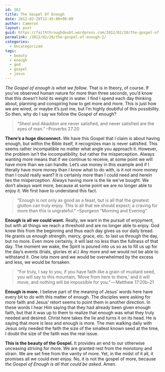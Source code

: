 ```yaml
---
id: 162
title: The Gospel Of Enough
date: 2012-02-20T12:45:00+00:00
author: Cameron
layout: post
guid: https://faiththroughdoubt.wordpress.com/2012/02/20/the-gospel-of-enough/
permalink: /2012/02/20/the-gospel-of-enough-2/
categories:
  - Uncategorized
tags:
  - beauty
  - enough
  - god
  - gospel
  - jesus
---
```

_The Gospel of enough is what we follow_. That is in theory, of course. If you’ve observed human nature for more than three seconds, you’d know that this doesn’t hold its weight in water. I find I spend each day thinking about, planning and conspiring how to get more and more. This is just how we are wired, or maybe it’s just me, but I’m highly doubtful of this possibility. So then, why do I say we follow the Gospel of enough?

> “Sheol and Abaddon are never satisfied, and never satisfied are the eyes of man.” –Proverbs 27:20

**There’s a huge disconnect.** We have this Gospel that I claim is about having enough, but within the Bible itself, it recognizes man is never satisfied. This seems rather incompatible no matter what angle you approach it. However, the problem isn’t the incompatibility, but rather the misperception. Always wanting more means that if we continue to receive, at some point we will have more than we can handle. Let’s use money in this example and if I literally have more money than I know what to do with, is it not more money than I could really want? It is certainly more than I could need and herein lies the misperception. Always having more is the lie we’ve bought. We don’t always want more, because at some point we are no longer able to enjoy it. We first have to understand this fact.

> “Enough is not only as good as a feast, but is all that the greatest glutton can truly enjoy. This is all that we should expect; a craving for more than this is ungrateful.” –Spurgeon “Morning and Evening”

**Enough is all we could want.** Really, we want in the pursuit of enjoyment, but with all things we reach a threshold and are no longer able to enjoy. God knew this from the beginning and thus each day gives us our daily bread. He grants us enough strength, mercy, grace, etc. to last us through the day, but no more. Even more certainly, it will last no less than the fullness of that day. The moment we wake, the Spirit is poured into us so as to fill us up for the day’s events (trials, glories et al.) Any more and we would not be able to withstand it. One iota more and we would be overwhelmed by the excess and less, we would be forsaken.

> “For truly, I say to you, if you have faith like a grain of mustard seed, you will say to this mountain, ‘Move from here to there,’ and it will move, and nothing will be impossible for you.” — Matthew 17:20b-21

**Enough is more.** I believe part of the meaning of Jesus’ words here have every bit to do with this matter of enough. The disciples were asking for more faith and Jesus’ retort seems to point them in another direction. In these words I hear Him saying that they had already been given enough faith, but that it was up to them to realize that enough was what they truly needed and desired. Christ here takes the lie and turns it on its head. He is saying that more is less and enough is more. The men walking daily with Jesus only needed the faith the size of the smallest known seed at the time, I doubt the size of the faith was the real issue.

**This is the beauty of the Gospel.** It provides an end to our otherwise unceasing striving for more. We are granted rest from the monotony and strain. We are set free from the vanity of more. Yet, in the midst of it all, it promises all we could ever enjoy. No, it is not the gospel of more, because _the Gospel of Enough is all that could be asked_. Amen.